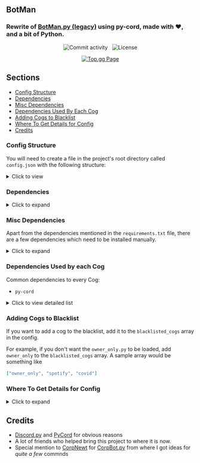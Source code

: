 BotMan
-----------

### Rewrite of [BotMan.py (legacy)](https://github.com/code-cecilia/botman.py-legacy) using py-cord, made with ❤️, and a bit of Python.

<p align="center">
  <img src="https://img.shields.io/github/commit-activity/m/Mahas1/BotMan.py?style=for-the-badge" alt="Commit activity" />
  &nbsp
  <img src="https://img.shields.io/github/license/Mahas1/BotMan.py?style=for-the-badge" alt="License">

</p>

<p align="center">

<a href="https://top.gg/bot/845225811152732179"> 
  <img src="https://top.gg/api/widget/845225811152732179.svg" alt="Top.gg Page"> 
</a>

</p>



## Sections

- [Config Structure](#config-structure)
- [Dependencies](#dependencies)
- [Misc Dependencies](#misc-dependencies)
- [Dependencies Used By Each Cog](#dependencies-used-by-each-cog)
- [Adding Cogs to Blacklist](#adding-cogs-to-blacklist)
- [Where To Get Details for Config](#where-to-get-details-for-config)
- [Credits](#credits)

### Config Structure

You will need to create a file in the project's root directory called `config.json` with the following structure:
<details>
<summary>Click to view</summary>

```json
{
  "bot_token": "",
  "bot_owner_id": 123456789,
  "bot_prefix": "",
  "bot_description": "The coolest Python bot on the planet!",
  "bot_stream": true,
  "bot_stream_url": "https://www.youtube.com/watch?v=dQw4w9WgXcQ",
  "bot_log_channel": 123456789,
  "auto_backup": true,
  "max_backups": 10,
  "blacklisted_cogs": [
    "cog1",
    "cog2"
  ],
  "imgflip_username": "",
  "imgflip_password": "",
  "weather_api_key": "",
  "spotify_client_id": "",
  "spotify_client_secret": "",
  "topgg_token": "",
  "reddit_username": "",
  "reddit_password": "",
  "reddit_client_id": "",
  "reddit_client_secret": "",
  "currency_api_key": "",
  "openrobot_api_key": "",
  "tesseract_custom_path": "",
  "tesseract_tessdata_path": ""
}
```
</details>

### Dependencies
<details>
<summary>Click to expand</summary>
This project uses a list of dependencies which can be found in the [requirements file](requirements.txt).
You can install them using the following command:

```shell
# macOS
python3 -m pip install -r requirements.txt

# Windows
python -m pip install -r requirements.txt

# Linux (Works on my Ubuntu machine, I don't really know about other distros)
python3 -m pip install -r requirements.txt
```

In case you are hosting the bot in an obscure environment, like a very old jailbroken iPad _(don't.)_, you might find
that
not all dependencies can be installed on your machine.
In that case, you can install the available dependencies manually,
then add the cogs which use the unavailable dependencies to the `blacklisted_cogs` array in the config.
A list of all dependencies each Cog uses can be found [here](#dependencies-used-by-each-cog).<br>
You can install a dependency manually by running the following command:

```shell
# macOS
python3 -m pip install <dependency>

# Windows
python -m pip install <dependency>

# Linux (Works on my Ubuntu machine, I don't really know about other distros)
python3 -m pip install <dependency>
```
</details>

### Misc Dependencies

Apart from the dependencies mentioned in the `requirements.txt` file, there are a few dependencies which need to be
installed manually.

<details>
<summary>Click to expand</summary>
- `topggpy`
  If you are going to use the `topgg_commands` cog, you need to install the `topggpy` dependency.
  ```shell
  # macOS
  python3 -m pip install topggpy

  # Windows
  python -m pip install topggpy
  
  # Linux (Works on my Ubuntu machine, I don't really know about other distros)
  python3 -m pip install topggpy
  ```

- `tesseract-ocr`
    - For Linux:
  ```shell
  # Works on my Ubuntu machine, I don't really know about other distros
  sudo apt-get install tesseract-ocr
  # Install all available languages
  sudo apt-get install tesseract-ocr-all
  ```
    - For macOS:
  ```shell
  # You need Homebrew for this
  brew install tesseract
  # Install all available languages
  brew install tesseract-lang
  ```    
    - For Windows
  ```
  # There is no official installer, but this one works just fine
  Download from https://github.com/UB-Mannheim/tesseract/wiki
  ```

- `neofetch` (not very important, but nice to have)
    - [Installation Instructions](https://github.com/dylanaraps/neofetch/wiki/Installation)

</details>

### Dependencies Used by each Cog

Common dependencies to every Cog:

- `py-cord`

<details>
<summary>Click to view detailed list</summary>

Dependencies used by:

| Cog                 | Dependencies                                       |
|---------------------|----------------------------------------------------|
| bot_internal_events | aiohttp, requests                                  |
| botinfo             | aiohttp                                            |
| covid               | aiohttp                                            |
| currency            | aiohttp                                            |
| funzies             | aiohttp                                            |
| gaems               | aiohttp                                            |
| image_processing    | aiohttp, pillow, pytesseract, numpy, opencv-python |
| info                | None                                               |
| links               | None                                               |
| logging             | None                                               |
| madlibs             | aiohttp                                            |
| memes               | aiohttp                                            |
| misc                | aiohttp                                            |
| openrobot           | aiohttp                                            |
| owner_only          | aiohttp, jishaku                                   |
| roleplay            | aiohttp                                            |
| server_setup        | None                                               |
| spotify             | aiohttp, spotipy                                   |
| time_commands       | aiohttp                                            |
| topgg_commands      | topggpy (needs to be installed manually)           |
| translate           | googletrans                                        |
| weather             | aiohttp                                            |
| websurf             | aiohttp                                            |
| wikipedia           | aiohttp                                            |

</details>

### Adding Cogs to Blacklist

If you want to add a cog to the blacklist, add it to the `blacklisted_cogs` array in the config.

For example, if you don't want the `owner_only.py` to be loaded, add `owner_only` to the `blacklisted_cogs` array.
A sample array would be something like

```json
["owner_only", "spotify", "covid"]
```

### Where To Get Details for Config

<details>
<summary>Click to expand</summary>

#### `bot_token`

- Get to the [Discord Developer Portal](https://discord.com/developers/applications) and make a new application.
- Make the application a bot
- Enable Privileged Intents
- Copy Token

![new application](./readme_images/1_new_application.png)
![name the app](./readme_images/2_name_app.png)
![add bot](./readme_images/3_add_bot.png)
![copy token](./readme_images/4_copy_token.png)

#### `bot_owner_id`

- Go to the Discord app's settings
- Click on the "Advanced" tab and enable Developer Mode
- Right-click on your profile picture in any of your messages, click "Copy ID"

![Discord app settings](./readme_images/5_discord_settings.png)
![Enable developer mode](./readme_images/6_enable_developer_mode.png)
![Copy ID](./readme_images/7_copy_id.png)

#### `bot_prefix`

Set this to whatever you want your bot's prefix to be. Something like `$` or `!`.

#### `bot_description`

Set this to whatever you want your bot's description to be. This will be shown in the help command.

#### `bot_stream`

If you want your bot to have a Streaming activity status, set this to `true`. Otherwise, set it to `false`.

#### `bot_stream_url`

Only applicable if you have `bot_stream` set to `true`. Set this to the URL of the stream.
You can pass in a valid Twitch or YouTube URL. _(Perfect chance for a Rickroll)_

#### `bot_log_channel`

Set this to the ID of the channel you want your bot to log to.
Follow same instructions `bot_owner_id`, but right-click on a channel instead, to get the ID.

#### `blacklisted_cogs`

Refer [This section](#adding-cogs-to-blacklist).

#### `imgflip_username`

Sign up for an account at [Imgflip](https://imgflip.com/signup).

#### `imgflip_password`

Same as [imgflip_username](#imgflip_username).

#### `weather_api_key`

- Get the free plan from [OpenWeatherMap](https://openweathermap.org/price).
- After getting the key, you should find your API key [here](https://home.openweathermap.org/api_keys).

#### `spotify_client_id`

- Log in to the [Spotify Developer Portal](https://developer.spotify.com/dashboard/applications) and create a new
  application.
- Copy the Client ID

![Create App](./readme_images/8_create_app.png)
![Dashboard](./readme_images/9_dashboard.png)
![Copy Client ID](./readme_images/10_copy_client_id_secret.png)

#### `Spotify_client_secret`

Same as [spotify_client_id](#spotify_client_id), except you copy the Client Secret instead.

#### `topgg_token`

**Warning: Only applicable if you have a bot on top.gg which you are an owner of.**

**Note: You will need to have installed the `topggpy` package. Refer [this section](#misc-dependencies) for
instructions.**

- Click on `Edit` in the Creator Controls pane in your bot's page on top.gg
- Go to the `Webhooks` tab
- Reveal token, copy it

![topgg creator controls](./readme_images/11_topgg_creator_controls.png)
![topgg settings](./readme_images/12_topgg_settings.png)
![topgg copy token](./readme_images/13_topgg_copy_token.png)

**Warning**: The bot's server count on top.gg will be updated with the server count of your instance of this bot.

#### `reddit_username`

Go to [Reddit](https://www.reddit.com), and make a new account (You can use an existing account too)

The first step you need to do is turn on dark mode, because that's what cool people do 😎

Now go to the [Reddit Applications page](https://www.reddit.com/prefs/apps/), and create an application

![reddit app page](./readme_images/14_reddit_create_app.png)

What you need to do now, is to enter these details

- Name - A name for your application
- Check the `script` button
- set `about url` and `redirect url` as `https://localhost:8080` (It's what I do. If you know what you're doing, feel
  free to mess around.)
- Click on `Create app`

![fill details](./readme_images/15_fill_reddit_details.png)

Now, you'd see an entry for your application **above** the portion of the screen where you entered the details.

You can get the Client ID and Client Secret from these entries.
The username and password are the same as you used for your Reddit account.

#### `reddit_password`

Same as [reddit_username](#reddit_username)

#### `reddit_client_id`

Same as [reddit_username](#reddit_username)

#### `reddit_client_secret`

Same as [reddit_username](#reddit_username)

#### `currency_api_key`

Get the free API Key from [CurrencyConvertApi](https://free.currencyconverterapi.com/).

#### `openrobot_api_key`

Go to [OpenRobot's Documentation](https://api.openrobot.xyz/api/docs#section/Authentication) and follow the
instructions.
![openrobot token](./readme_images/16_openrobot_token.png)

If you are not able to procure the API Key, you can add the `openrobot` cog to the `blacklisted_cogs` list.

</details>

## Credits

- [Discord.py](https://github.com/Rapptz/discord.py) and [PyCord](https://github.com/Pycord-Development/pycord) for
  obvious reasons
- A lot of friends who helped bring this project to where it is now.
- Special mention to [CorpNewt](https://github.com/CorpNewt) for [CorpBot.py](https://github.com/corpnewt/CorpBot.py/)
  from where I got ideas for _quite a few_ commnds
